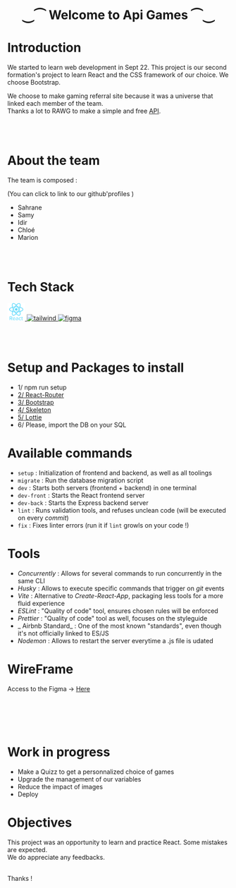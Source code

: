 <h1 align="center">⏝⏜ Welcome to Api Games ⏜⏝</h1>
<h2></h2>

<h1 href='#'>Introduction</h1>
<p>We started to learn web development in Sept 22. This project is our second formation's project to learn React and the CSS framework of our choice. We choose Bootstrap. <br/>

We choose to make gaming referral site  because it was a universe that linked each member of the team.
<br/>
Thanks a lot to RAWG to make a simple and free <a href='https://rawg.io/'>API</a>. <br/>
</p>
<br/>
<br/>
<h1 href='#'>About the team</h1>
<p>The team is composed :</p>
<p>(You can click to link to our github'profiles )</p>
<ul>
<li><a src='https://github.com/Sahranedev'>Sahrane</a></li>
<li><a src='https://github.com/DsSamy'>Samy</a></li>
<li><a src='https://github.com/IdirX69'>Idir</a></li>
<li><a src='https://github.com/Clochettenb'>Chloé</a></li>
<li><a src='https://github.com/Hysilie'>Marion</a></li>
</ul>
<br/>
<br/>
<h1 href='#'>Tech Stack</h1>
<a href="https://reactjs.org/" target="_blank" rel="noreferrer"> <img src="https://raw.githubusercontent.com/devicons/devicon/master/icons/react/react-original-wordmark.svg" alt="react" width="40" height="40"/> </a> 
  <a href="https://bootstrap.com/" target="_blank" rel="noreferrer"> <img src="https://upload.wikimedia.org/wikipedia/commons/b/b2/Bootstrap_logo.svg" alt="tailwind" width="40" height="40"/> </a> 
<a href="https://www.figma.com/" target="_blank" rel="noreferrer"> <img src="https://www.vectorlogo.zone/logos/figma/figma-icon.svg" alt="figma" width="40" height="40"/> </a>  </p>
<br/>
<br/>

<h1 href='#'>Setup and Packages to install</h1>
<ul>
<li>1/ npm run setup</li>
<li><a href='https://www.npmjs.com/package/react-router-dom' alt='react'>2/ React-Router</a></li>
<li><a href='https://www.npmjs.com/package/bootstrap' alt='bootstrap'>3/ Bootstrap</a></li>
<li><a href='https://www.npmjs.com/package/react-loading-skeleton' alt='skeleton'>4/ Skeleton</a></li>
<li><a href='https://www.npmjs.com/package/react-lottie' alt='lottie'>5/ Lottie</a></li>
<li>6/ Please, import the DB on your SQL</li>
</ul>

<h1>Available commands</h1>

- `setup` : Initialization of frontend and backend, as well as all toolings
- `migrate` : Run the database migration script
- `dev` : Starts both servers (frontend + backend) in one terminal
- `dev-front` : Starts the React frontend server
- `dev-back` : Starts the Express backend server
- `lint` : Runs validation tools, and refuses unclean code (will be executed on every _commit_)
- `fix` : Fixes linter errors (run it if `lint` growls on your code !)


<h1>Tools</h1>

- _Concurrently_ : Allows for several commands to run concurrently in the same CLI
- _Husky_ : Allows to execute specific commands that trigger on _git_ events
- _Vite_ : Alternative to _Create-React-App_, packaging less tools for a more fluid experience
- _ESLint_ : "Quality of code" tool, ensures chosen rules will be enforced
- _Prettier_ : "Quality of code" tool as well, focuses on the styleguide
- _ Airbnb Standard_ : One of the most known "standards", even though it's not officially linked to ES/JS
- _Nodemon_ : Allows to restart the server everytime a .js file is udated


  
<h1 href='#'>WireFrame</h1>
<p> Access to the Figma -> <a href='https://www.figma.com/file/KBUQYRHGm10a7J3GR7q4zf/Api-crew---Api-Games?node-id=0%3A1' ART?node-id=0%3A1' >Here</a></p>

<p align="center">
<img src="https://i.ibb.co/ZGnNrRC/Capture-d-e-cran-2022-11-22-a-14-14-47.png" alt="" border="0">
<!-- <img src="" alt="" border="0">
<img src="" alt="" border="0">
<img src="" alt="" border="0">
<img src="" alt="" border="0">
<img src="" alt="" border="0"> -->
</p>
<br/>
<br/>



<h1 href='#'>Work in progress</h1>
<ul>
<li>Make a Quizz to get a personnalized choice of games </li>
<li>Upgrade the management of our variables</li>
<li>Reduce the impact of images</li>
<li>Deploy</li>
</ul>

<h1 href='#'>Objectives</h1>
<p>This project was an opportunity to learn and practice React. Some mistakes are expected.
<br/> We do appreciate any feedbacks.</p>
<br/> Thanks ! </p>



